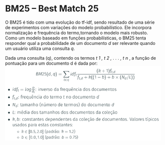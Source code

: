 # BM25 – Best Match 25

O BM25 é tido com uma evolução do tf-idf, sendo resultado de uma série de experimentos com variações do modelo probabilístico. Ele incorpora normalização e frequência do termo,tornando o modelo mais robusto. Como um modelo baseado em funções probabilísticas, o BM25 tenta responder qual a probabilidade de um documento _d_ ser relevante quando um usuário utiliza uma consulta _q_. 

Dada uma consulta (q), contendo os termos _t 1 , t 2 , . . . , t n_ , a função de pontuação
para um documento d é dada por:
![alt text](https://github.com/cristianoborgescardoso/bm25/raw/main/bm25.png)
